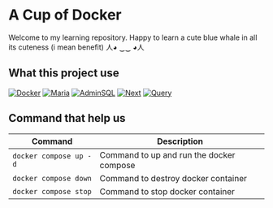 # A Cup of Docker
Welcome to my learning repository. Happy to learn a cute blue whale in all its cuteness (i mean benefit) 人◕ ‿‿ ◕人


## What this project use
[![Docker][Docker-img]][Docker-url] [![Maria][MariaDB]][MariaDB-url]
 [![AdminSQL][PHPMyAdmin]][PHPMyAdmin-url] [![Next][Next.js]][Next-url] [![Query][React-query]][React-query-url] 

## Command that help us
| Command | Description |
| ----------- | ----------- |
| `docker compose up -d` | Command to up and run the docker compose |
| `docker compose down` | Command to destroy docker container |
| `docker compose stop` | Command to stop docker container |


<!-- MARKDOWN LINKS & IMAGES -->
<!-- https://www.markdownguide.org/basic-syntax/#reference-style-links -->
[Docker-img]: https://img.shields.io/badge/Docker-%230077B5.svg?&style=for-the-badge&logo=docker&logoColor=white
[Docker-url]: https://www.docker.com/

[Next.js]: https://img.shields.io/badge/Next%20JS-000000?style=for-the-badge&logo=next.js&logoColor=white
[Next-url]: https://nextjs.org/

[PHPMyAdmin]: https://img.shields.io/badge/PHP%20MyAdmin-E28743?style=for-the-badge&logo=phpmyadmin&logoColor=white
[PHPMyAdmin-url]: https://hub.docker.com/r/phpmyadmin/phpmyadmin/

[MariaDB]: https://img.shields.io/badge/MariaDB-154C79?style=for-the-badge&logo=mariadb&logoColor=white
[MariaDB-url]: https://hub.docker.com/_/mariadb

[React-query]: https://img.shields.io/badge/React%20Query-873E23?style=for-the-badge&logo=react-query&logoColor=white
[React-query-url]: https://tanstack.com/query/v3/
